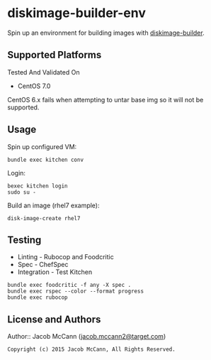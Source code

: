 # diskimage-builder-env

Spin up an environment for building images with [diskimage-builder](https://github.com/openstack/diskimage-builder).

## Supported Platforms

Tested And Validated On
- CentOS 7.0

CentOS 6.x fails when attempting to untar base img so it will not be supported.

## Usage
Spin up configured VM:
```
bundle exec kitchen conv
```

Login:
```
bexec kitchen login
sudo su -
```

Build an image (rhel7 example):
```
disk-image-create rhel7
```

## Testing

* Linting - Rubocop and Foodcritic
* Spec - ChefSpec
* Integration - Test Kitchen

```
bundle exec foodcritic -f any -X spec .
bundle exec rspec --color --format progress
bundle exec rubocop
```

## License and Authors

Author:: Jacob McCann (<jacob.mccann2@target.com>)

```text
Copyright (c) 2015 Jacob McCann, All Rights Reserved.
```
